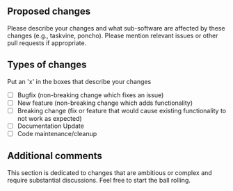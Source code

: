 ## Proposed changes

Please describe your changes and what sub-software are affected by these changes (e.g., taskvine, poncho). 
Please mention relevant issues or other pull requests if appropriate.

## Types of changes

Put an 'x' in the boxes that describe your changes

- [ ] Bugfix (non-breaking change which fixes an issue)
- [ ] New feature (non-breaking change which adds functionality)
- [ ] Breaking change (fix or feature that would cause existing functionality to not work as expected)
- [ ] Documentation Update
- [ ] Code maintenance/cleanup

## Additional comments
This section is dedicated to changes that are ambitious or complex and require substantial discussions. Feel free to start the ball rolling.
